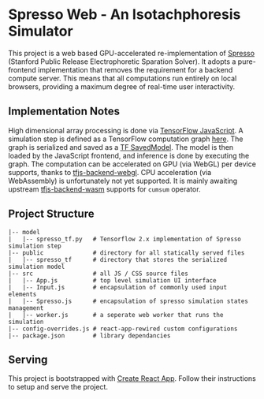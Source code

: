 # Spresso Web - An Isotachphoresis Simulator

This project is a web based GPU-accelerated re-implementation of 
[Spresso](http://stanfordspresso.blogspot.com/) (Stanford Public Release Electrophoretic 
Sparation Solver). It adopts a pure-frontend implementation that removes the requirement 
for a backend compute server. This means that all computations run entirely on local browsers,
providing a maximum degree of real-time user interactivity.

## Implementation Notes

High dimensional array processing is done via 
[TensorFlow JavaScript](https://www.tensorflow.org/js). A simulation step is defined as
a TensorFlow computation graph [here](model/spresso_tf.py). The graph is serialized and 
saved as a [TF SavedModel](https://www.tensorflow.org/guide/saved_model).
The model is then loaded by the JavaScript frontend, and inference is done by executing
the graph. The computation can be accelerated on GPU (via WebGL) per device supports, thanks to 
[tfjs-backend-webgl](https://github.com/tensorflow/tfjs/tree/master/tfjs-backend-webgl).
CPU acceleration (via WebAssembly) is unfortunately not yet supported. It is mainly 
awaiting upstream 
[tfjs-backend-wasm](https://github.com/tensorflow/tfjs/tree/master/tfjs-backend-wasm) 
supports for `cumsum` operator.

## Project Structure

    |-- model
    |   |-- spresso_tf.py   # Tensorflow 2.x implementation of Spresso simulation step
    |-- public              # directory for all statically served files
    |   |-- spresso_tf      # directory that stores the serialized simulation model
    |-- src                 # all JS / CSS source files
    |   |-- App.js          # top level simulation UI interface
    |   |-- Input.js        # encapsulation of commonly used input elements
    |   |-- Spresso.js      # encapsulation of spresso simulation states management
    |   |-- worker.js       # a seperate web worker that runs the simulation
    |-- config-overrides.js # react-app-rewired custom configurations
    |-- package.json        # library dependancies

## Serving

This project is bootstrapped with 
[Create React App](https://github.com/facebook/create-react-app). Follow their instructions 
to setup and serve the project.


